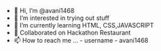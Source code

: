 - 👋 Hi, I’m @avani1468
- 👀 I’m interested in trying out stuff 
- 🌱 I’m currently learning HTML, CSS,JAVASCRIPT
- 💞️ Collaborated on Hackathon Restaurant 
- 📫 How to reach me ... - username - avani1468

<!---
avani1468/avani1468 is a ✨ special ✨ repository because its `README.md` (this file) appears on your GitHub profile.
You can click the Preview link to take a look at your changes.
--->
